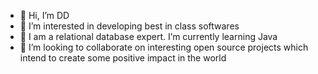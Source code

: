 - 👋 Hi, I’m DD
- 👀 I’m interested in developing best in class softwares
- 🌱 I am a relational database expert. I’m currently learning Java
- 💞️ I’m looking to collaborate on interesting open source projects which intend to create some positive impact in the world

